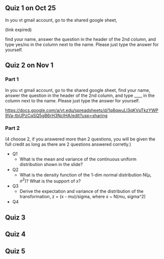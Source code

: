 
## Quiz 1 on Oct 25

In you vt gmail account, go to the shared google sheet, 

(link expired)

find your name, answer the question in the header of the 2nd column, and type yes/no in the column next to the name. Please just type the answer for yourself.

## Quiz 2 on Nov 1

### Part 1 
In you vt gmail account, go to the shared google sheet, find your name, answer the question in the header of the 2nd column, and type ____ in the column next to the name. Please just type the answer for yourself.

https://docs.google.com/a/vt.edu/spreadsheets/d/1q8qwuLl3qKVpTkzYWP9Va-tbUPzCqSQ5gB6rH3NcIHA/edit?usp=sharing

### Part 2 

(4 choose 2, if you answered more than 2 questions, you will be given the full credit as long as there are 2 questions answered corretly.)

- Q1
  - What is the mean and variance of the continuous uniform distribution shown in the slide?
- Q2
  - What is the density function of the 1-dim normal distribution N($\mu$, $\sigma^2$)? What is the support of x?
- Q3
  - Derive the expectation and variance of the distribution of the transformation, z = (x - mu)/sigma, where x ~ N(mu, sigma^2)
- Q4

## Quiz 3

## Quiz 4

## Quiz 5


